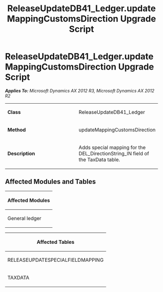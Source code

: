 ﻿---
title: ReleaseUpdateDB41_Ledger.updateMappingCustomsDirection Upgrade Script
TOCTitle: ReleaseUpdateDB41_Ledger.updateMappingCustomsDirection Upgrade Script
ms:assetid: a9536027-4d85-343b-6143-97efaef123e3
ms:mtpsurl: https://msdn.microsoft.com/en-us/library/JJ686414(v=AX.60)
ms:contentKeyID: 49710369
ms.date: 05/18/2015
mtps_version: v=AX.60
---

# ReleaseUpdateDB41\_Ledger.updateMappingCustomsDirection Upgrade Script 


_**Applies To:** Microsoft Dynamics AX 2012 R3, Microsoft Dynamics AX 2012 R2_

<table>
<colgroup>
<col style="width: 50%" />
<col style="width: 50%" />
</colgroup>
<tbody>
<tr class="odd">
<td><p><strong>Class</strong></p></td>
<td><p>ReleaseUpdateDB41_Ledger</p></td>
</tr>
<tr class="even">
<td><p><strong>Method</strong></p></td>
<td><p>updateMappingCustomsDirection</p></td>
</tr>
<tr class="odd">
<td><p><strong>Description</strong></p></td>
<td><p>Adds special mapping for the DEL_DirectionString_IN field of the TaxData table.</p></td>
</tr>
</tbody>
</table>


## Affected Modules and Tables

<table>
<colgroup>
<col style="width: 100%" />
</colgroup>
<thead>
<tr class="header">
<th><p>Affected Modules</p></th>
</tr>
</thead>
<tbody>
<tr class="odd">
<td><p>General ledger</p></td>
</tr>
</tbody>
</table>


<table>
<colgroup>
<col style="width: 100%" />
</colgroup>
<thead>
<tr class="header">
<th><p>Affected Tables</p></th>
</tr>
</thead>
<tbody>
<tr class="odd">
<td><p>RELEASEUPDATESPECIALFIELDMAPPING</p></td>
</tr>
<tr class="even">
<td><p>TAXDATA</p></td>
</tr>
</tbody>
</table>

  


